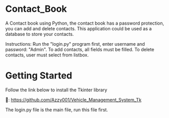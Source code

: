 # Contact_Book
A Contact book using Python, the contact book has a password protection, you can add and delete contacts. This application could be used as a database to store your contacts.

Instructions:
Run the "login.py" program first, enter username and password: "Admin".
To add contacts, all fields must be filled.
To delete contacts, user must select from listbox.


# Getting Started

Follow the link below to install the Tkinter library

🥇: https://github.com/Azzy001/Vehicle_Management_System_Tk

The login.py file is the main file, run this file first.
